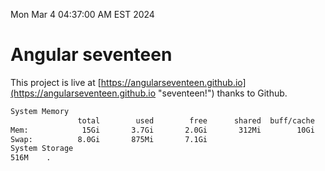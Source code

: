 Mon Mar  4 04:37:00 AM EST 2024

# Angular seventeen


This project is live at [https://angularseventeen.github.io](https://angularseventeen.github.io "seventeen!") thanks to Github.

```bash
System Memory
               total        used        free      shared  buff/cache   available
Mem:            15Gi       3.7Gi       2.0Gi       312Mi        10Gi        11Gi
Swap:          8.0Gi       875Mi       7.1Gi
System Storage
516M	.
```
```bash
